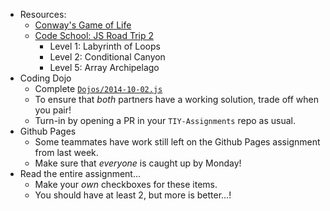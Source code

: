* Resources:
  * [Conway's Game of Life](http://en.wikipedia.org/wiki/Conway's_Game_of_Life)
  * [Code School: JS Road Trip 2](https://www.codeschool.com/courses/javascript-road-trip-part-2)
    * Level 1: Labyrinth of Loops
    * Level 2: Conditional Canyon
    * Level 5: Array Archipelago
* Coding Dojo
  * Complete [`Dojos/2014-10-02.js`](/Dojos/2014-10-02.js)
  * To ensure that _both_ partners have a working solution, trade off when you pair!
  * Turn-in by opening a PR in your `TIY-Assignments` repo as usual.
* Github Pages
  * Some teammates have work still left on the Github Pages assignment from last week.
  * Make sure that _everyone_ is caught up by Monday!
* Read the entire assignment...
  * Make your _own_ checkboxes for these items.
  * You should have at least 2, but more is better...!

